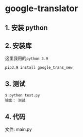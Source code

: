 # google-translator

## 1. 安装 python

## 2. 安装库
这里我用的`python 3.9`
```shell
pip3.9 install google_trans_new
```
## 3. 测试
```shell
$ python test.py
输出： 测试
```
## 4. 代码
文件: main.py